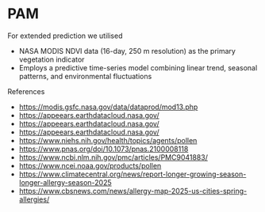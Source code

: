 # PAM

For extended prediction we utilised
- NASA MODIS NDVI data (16-day, 250 m resolution) as the primary vegetation indicator
- Employs a predictive time-series model combining linear trend, seasonal patterns, and environmental fluctuations


References
- https://modis.gsfc.nasa.gov/data/dataprod/mod13.php
- https://appeears.earthdatacloud.nasa.gov/
- https://appeears.earthdatacloud.nasa.gov/
- https://appeears.earthdatacloud.nasa.gov/
- https://www.niehs.nih.gov/health/topics/agents/pollen
- https://www.pnas.org/doi/10.1073/pnas.2100008118
- https://www.ncbi.nlm.nih.gov/pmc/articles/PMC9041883/
- https://www.ncei.noaa.gov/products/pollen
- https://www.climatecentral.org/news/report-longer-growing-season-longer-allergy-season-2025
- https://www.cbsnews.com/news/allergy-map-2025-us-cities-spring-allergies/



